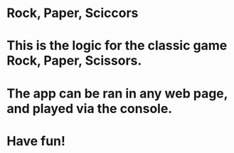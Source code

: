 # Rock, Paper, Sciccors
# This is the logic for the classic game Rock, Paper, Scissors. 
# The app can be ran in any web page, and played via the console.
# Have fun!
